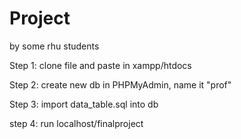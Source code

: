 # Project

by some rhu students

Step 1: clone file and paste in xampp/htdocs

Step 2: create new db in PHPMyAdmin, name it "prof"

Step 3: import data_table.sql into db

step 4: run localhost/finalproject

